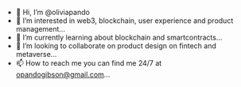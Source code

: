 - 👋 Hi, I’m @oliviapando
- 👀 I’m interested in web3, blockchain, user experience and product management...
- 🌱 I’m currently learning about blockchain and smartcontracts...
- 💞️ I’m looking to collaborate on product design on fintech and metaverse...
- 📫 How to reach me you can find me 24/7 at opandogibson@gmail.com...

<!---
oliviapando/oliviapando is a ✨ special ✨ repository because its `README.md` (this file) appears on your GitHub profile.
You can click the Preview link to take a look at your changes.
--->
